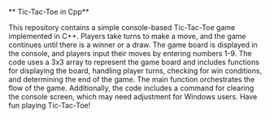 ** Tic-Tac-Toe in Cpp**

This repository contains a simple console-based Tic-Tac-Toe game implemented in C++. Players take turns to make a move, and the game continues until there is a winner or a draw. 
The game board is displayed in the console, and players input their moves by entering numbers 1-9. 
The code uses a 3x3 array to represent the game board and includes functions for displaying the board, handling player turns, checking for win conditions, and determining the end of the game. 
The main function orchestrates the flow of the game.
Additionally, the code includes a command for clearing the console screen, which may need adjustment for Windows users. Have fun playing Tic-Tac-Toe!
